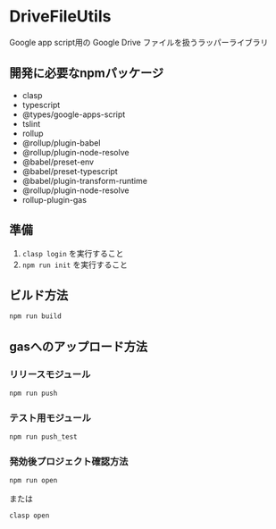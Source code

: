 # DriveFileUtils

Google app script用の Google Drive ファイルを扱うラッパーライブラリ

## 開発に必要なnpmパッケージ

* clasp
* typescript
* @types/google-apps-script
* tslint
* rollup
* @rollup/plugin-babel 
* @rollup/plugin-node-resolve 
* @babel/preset-env 
* @babel/preset-typescript 
* @babel/plugin-transform-runtime 
* @rollup/plugin-node-resolve
* rollup-plugin-gas
 
## 準備

1. `clasp login` を実行すること
2. `npm run init` を実行すること

## ビルド方法

```bash
npm run build
```

## gasへのアップロード方法

### リリースモジュール

```bash
npm run push
```

### テスト用モジュール

```bash
npm run push_test
```

### 発効後プロジェクト確認方法

```bash
npm run open
```

または

```bash
clasp open
```